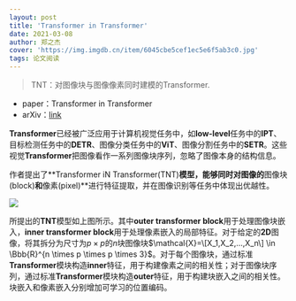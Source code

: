 ```yaml
---
layout: post
title: 'Transformer in Transformer'
date: 2021-03-08
author: 郑之杰
cover: 'https://img.imgdb.cn/item/6045cbe5cef1ec5e6f5ab3c0.jpg'
tags: 论文阅读
---
```


> TNT：对图像块与图像像素同时建模的Transformer.

- paper：Transformer in Transformer
- arXiv：[link](https://arxiv.org/abs/2103.00112)

**Transformer**已经被广泛应用于计算机视觉任务中，如**low-level**任务中的**IPT**、目标检测任务中的**DETR**、图像分类任务中的**ViT**、图像分割任务中的**SETR**。这些视觉**Transformer**把图像看作一系列图像块序列，忽略了图像本身的结构信息。

作者提出了**Transformer iN Transformer(TNT)**模型，能够同时对图像的**图像块(block)**和**像素(pixel)**进行特征提取，并在图像识别等任务中体现出优越性。

![](https://img.imgdb.cn/item/6045cedfcef1ec5e6f5e650b.jpg)

所提出的**TNT**模型如上图所示。其中**outer transformer block**用于处理图像块嵌入，**inner transformer block**用于处理像素嵌入的局部特征。对于给定的**2D**图像，将其拆分为尺寸为$p \times p$的$n$块图像块$\mathcal{X}=\[X_1,X_2,...,X_n\] \in \Bbb{R}^{n \times p \times p \times 3}$。对于每个图像块，通过标准**Transformer**模块构造**inner**特征，用于构建像素之间的相关性；对于图像块序列，通过标准**Transformer**模块构造**outer**特征，用于构建块嵌入之间的相关性。块嵌入和像素嵌入分别增加可学习的位置编码。


